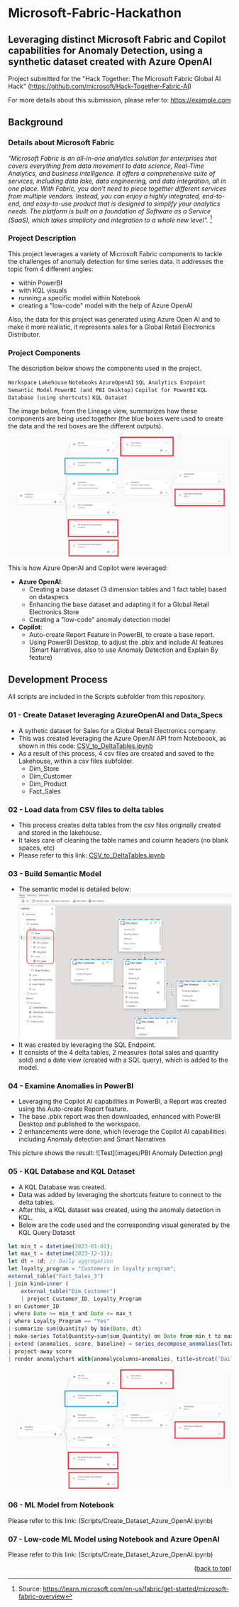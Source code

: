 # Microsoft-Fabric-Hackathon
<!-- ABOUT THE PROJECT -->
## Leveraging distinct Microsoft Fabric and Copilot capabilities for Anomaly Detection, using a synthetic dataset created with Azure OpenAI

Project submitted for the "Hack Together: The Microsoft Fabric Global AI Hack" (https://github.com/microsoft/Hack-Together-Fabric-AI)

For more details about this submission, please refer to: https://example.com

## **Background**

### Details about Microsoft Fabric

*"Microsoft Fabric is an all-in-one analytics solution for enterprises that covers everything from data movement to data science, Real-Time Analytics, and business intelligence. It offers a comprehensive suite of services, including data lake, data engineering, and data integration, all in one place. With Fabric, you don't need to piece together different services from multiple vendors. Instead, you can enjoy a highly integrated, end-to-end, and easy-to-use product that is designed to simplify your analytics needs. The platform is built on a foundation of Software as a Service (SaaS), which takes simplicity and integration to a whole new level".* [^1]

[^1]: Source: https://learn.microsoft.com/en-us/fabric/get-started/microsoft-fabric-overview

### Project Description

This project leverages a variety of Microsoft Fabric components to tackle the challenges of anomaly detection for time series data. It addresses the topic from 4 different angles: 
- within PowerBI
- with KQL visuals
- running a specific model within Notebook
- creating a "low-code" model with the help of Azure OpenAI

Also, the data for this project was generated using Azure Open AI and to make it more realistic, it represents sales for a Global Retail Electronics Distributor. 

### Project Components

The description below shows the components used in the project.

`Workspace` `Lakehouse` `Notebooks` `AzureOpenAI` 
`SQL Analytics Endpoint` `Semantic Model` `PowerBI (and PBI Desktop)` `Copilot for PowerBI`
`KQL Database (using shortcuts)` `KQL Dataset`

The image below, from the Lineage view, summarizes how these components are being used together (the blue boxes were used to create the data and the red boxes are the different outputs).

![Test](images/Description.png)

This is how Azure OpenAI and Copilot were leveraged:
- **Azure OpenAI**:
	- Creating a base dataset (3 dimension tables and 1 fact table) based on dataspecs
	- Enhancing the base dataset and adapting it for a Global Retail Electronics Store
	- Creating a "low-code" anomaly detection model
- **Copilot**:
	- Auto-create Report Feature in PowerBI, to create a base report.
	- Using PowerBI Desktop, to adjust the .pbix and include AI features (Smart Narratives, also to use Anomaly Detection and Explain By feature)

## **Development Process**
All scripts are included in the Scripts subfolder from this repository.

### 01 - Create Dataset leveraging AzureOpenAI and Data_Specs
- A sythetic dataset for Sales for a Global Retail Electronics company.
- This was created leveraging the Azure OpenAI API from Noteboook, as shown in this code: [CSV_to_DeltaTables.ipynb](Scripts/Create_Dataset_Azure_OpenAI.ipynb)
- As a result of this process, 4 csv files are created and saved to the Lakehouse, within a csv files subfolder.
	- Dim_Store
	- Dim_Customer
	- Dim_Product
	- Fact_Sales

### 02 - Load data from CSV files to delta tables
- This process creates delta tables from the csv files originally created and stored in the lakehouse. 
- It takes care of cleaning the table names and column headers (no blank spaces, etc)
- Please refer to this link: [CSV_to_DeltaTables.ipynb](Scripts/CSV_to_DeltaTables.ipynb)

### 03 - Build Semantic Model
- The semantic model is detailed below: ![Test](images/Semantic_Model.png)
- It was created by leveraging the SQL Endpoint. 
- It consists of the 4 delta tables, 2 measures (total sales and quantity sold) and a date view (created with a SQL query), which is added to the model.

### 04 - Examine Anomalies in PowerBI
- Leveraging the Copilot AI capabilities in PowerBI, a Report was created using the Auto-create Report feature.
- The base .pbix report was then downloaded, enhanced with PowerBI Desktop and published to the workspace.
- 2 enhancements were done, which leverage the Copilot AI capabilities: including Anomaly detection and Smart Narratives

This picture shows the result:
![Test](images/PBI Anomaly Detection.png)

### 05 - KQL Database and KQL Dataset
- A KQL Database was created.
- Data was added by leveraging the shortcuts feature to connect to the delta tables.
- After this, a KQL dataset was created, using the anomaly detection in KQL.
- Below are the code used and the corresponding visual generated by the KQL Query Dataset

```js
let min_t = datetime(2023-01-01);
let max_t = datetime(2023-12-31);
let dt = 1d; // Daily aggregation
let loyalty_program = "Customers in loyalty program";
external_table("Fact_Sales_3")
| join kind=inner (
    external_table("Dim_Customer")
    | project Customer_ID, Loyalty_Program
) on Customer_ID
| where Date >= min_t and Date <= max_t
| where Loyalty_Program == "Yes"
| summarize sum(Quantity) by bin(Date, dt)
| make-series TotalQuantity=sum(sum_Quantity) on Date from min_t to max_t step dt
| extend (anomalies, score, baseline) = series_decompose_anomalies(TotalQuantity, 1.5, -1, 'linefit')
| project-away score
| render anomalychart with(anomalycolumns=anomalies, title=strcat('Daily Units Sold and Anomalies for ', loyalty_program));
```
![Test](images/Description.png)


### 06 - ML Model from Notebook
Please refer to this link: (Scripts/Create_Dataset_Azure_OpenAI.ipynb)

### 07 - Low-code ML Model using Notebook and Azure OpenAI
Please refer to this link: (Scripts/Create_Dataset_Azure_OpenAI.ipynb)

<p align="right">(<a href="#readme-top">back to top</a>)</p>